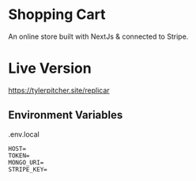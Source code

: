 # Shopping Cart
An online store built with NextJs &amp; connected to Stripe.

# Live Version
https://tylerpitcher.site/replicar

## Environment Variables
.env.local
```
HOST=
TOKEN=
MONGO_URI=
STRIPE_KEY=
```

